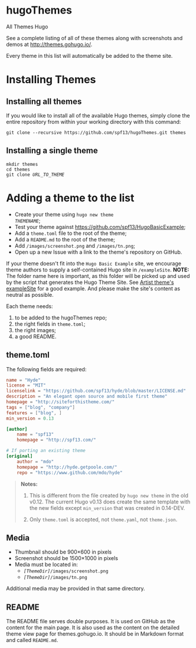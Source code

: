 
[WARNING]: # (                   AUTO-GENERATED CODE                    )
[WARNING]: # ( CHANGES MADE HERE WILL BE OVERWRITTEN BY generate-readme )
[WARNING]: # (                EDIT README.tmpl.md INSTEAD               )

hugoThemes
==========

All Themes Hugo

See a complete listing of all of these themes along with screenshots and demos at http://themes.gohugo.io/.

Every theme in this list will automatically be added to the theme site.

# Installing Themes

## Installing all themes

If you would like to install all of the available Hugo themes, simply clone the entire repository from within your working directory with this command:

    git clone --recursive https://github.com/spf13/hugoThemes.git themes

## Installing a single theme

<pre><code>mkdir themes
cd themes
git clone <em>URL_TO_THEME</em>
</code></pre>

# Adding a theme to the list

* Create your theme using <code>hugo new theme <em>THEMENAME</em></code>;
* Test your theme against https://github.com/spf13/HugoBasicExample;
* Add a `theme.toml` file to the root of the theme;
* Add a `README.md` to the root of the theme;
* Add `/images/screenshot.png` and `/images/tn.png`;
* Open up a new Issue with a link to the theme's repository on GitHub.

If your theme doesn't fit into the `Hugo Basic Example` site, we encourage theme authors to supply a self-contained Hugo site in `/exampleSite`. **NOTE:** The folder name here is important, as this folder will be picked up and used by the script that generates the Hugo Theme Site. See [Artist theme's exampleSite](https://github.com/digitalcraftsman/hugo-artists-theme/tree/master/exampleSite) for a good example. And please make the site's content as neutral as possible.

Each theme needs:

1. to be added to the hugoThemes repo;
2. the right fields in `theme.toml`;
3. the right images;
4. a good README.

## theme.toml

The following fields are required:

```toml
name = "Hyde"
license = "MIT"
licenselink = "https://github.com/spf13/hyde/blob/master/LICENSE.md"
description = "An elegant open source and mobile first theme"
homepage = "http://siteforthistheme.com/"
tags = ["blog", "company"]
features = ["blog", ]
min_version = 0.13

[author]
    name = "spf13"
    homepage = "http://spf13.com/"

# If porting an existing theme
[original]
    author = "mdo"
    homepage = "http://hyde.getpoole.com/"
    repo = "https://www.github.com/mdo/hyde"
```

> **Notes:**
>
> 1. This is different from the file created by `hugo new theme` in the old v0.12.
>    The current Hugo v0.13 does create the same template with the new fields
>    except `min_version` that was created in 0.14-DEV.
>
> 2. Only `theme.toml` is accepted, not `theme.yaml`, not `theme.json`.


## Media

* Thumbnail should be 900×600 in pixels
* Screenshot should be 1500×1000 in pixels
* Media must be located in:
    * <code><em>[ThemeDir]</em>/images/screenshot.png</code>
    * <code><em>[ThemeDir]</em>/images/tn.png</code>

Additional media may be provided in that same directory.

## README

The README file serves double purposes. It is used on GitHub as the content for the main page. It is also used as the content on the detailed theme view page for themes.gohugo.io. It should be in Markdown format and called `README.md`.
